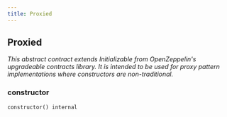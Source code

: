 ```yaml
---
title: Proxied
---
```


## Proxied

_This abstract contract extends Initializable from OpenZeppelin's
upgradeable contracts library. It is intended to be used for proxy pattern
implementations where constructors are non-traditional._

### constructor

```solidity
constructor() internal
```
